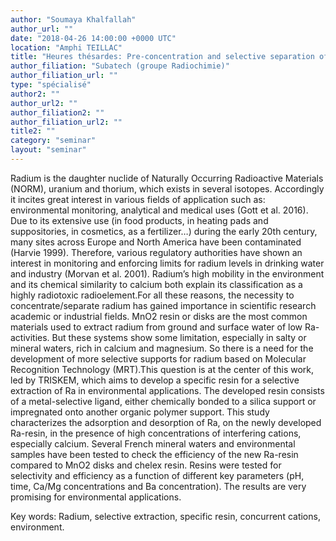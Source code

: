 ```yaml
---
author: "Soumaya Khalfallah"
author_url: ""
date: "2018-04-26 14:00:00 +0000 UTC"
location: "Amphi TEILLAC"
title: "Heures thésardes: Pre-concentration and selective separation of Ra2+ in the presence of a wide range of concurrent cations using a new developed resin"
author_filiation: "Subatech (groupe Radiochimie)"
author_filiation_url: ""
type: "spécialisé"
author2: ""
author_url2: ""
author_filiation2: ""
author_filiation_url2: ""
title2: ""
category: "seminar" 
layout: "seminar"
---
```

Radium is the daughter nuclide of Naturally Occurring Radioactive Materials (NORM), uranium and thorium, which exists in several isotopes. Accordingly it incites great interest in various fields of application such as: environmental monitoring, analytical and medical uses (Gott et al. 2016). Due to its extensive use (in food products, in heating pads and suppositories, in cosmetics, as a fertilizer…) during the early 20th century, many sites across Europe and North America have been contaminated (Harvie 1999). Therefore, various regulatory authorities have shown an interest in monitoring and enforcing limits for radium levels in drinking water and industry (Morvan et al. 2001). Radium’s high mobility in the environment and its chemical similarity to calcium both explain its classification as a highly radiotoxic radioelement.For all these reasons, the necessity to concentrate/separate radium has gained importance in scientific research academic or industrial fields. MnO2 resin or disks are the most common materials used to extract radium from ground and surface water of low Ra-activities. But these systems show some limitation, especially in salty or mineral waters, rich in calcium and magnesium. So there is a need for the development of more selective supports for radium based on Molecular Recognition Technology (MRT).This question is at the center of this work, led by TRISKEM, which aims to develop a specific resin for a selective extraction of Ra in environmental applications. The developed resin consists of a metal-selective ligand, either chemically bonded to a silica support or impregnated onto another organic polymer support. This study characterizes the adsorption and desorption of Ra, on the newly developed Ra-resin, in the presence of high concentrations of interfering cations, especially calcium. Several French mineral waters and environmental samples have been tested to check the efficiency of the new Ra-resin compared to MnO2 disks and chelex resin. Resins were tested for selectivity and efficiency as a function of different key parameters (pH, time, Ca/Mg concentrations and Ba concentration). The results are very promising for environmental applications.

Key words: Radium, selective extraction, specific resin, concurrent cations, environment.
